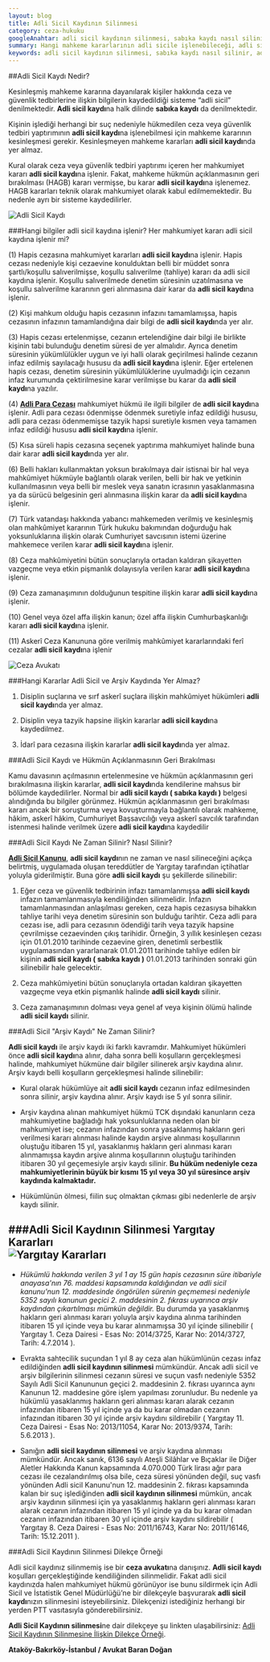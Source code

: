 ```yaml
---
layout: blog
title: Adli Sicil Kaydının Silinmesi
category: ceza-hukuku
googleAnahtar: adli sicil kaydının silinmesi, sabıka kaydı nasıl silinir, adli sicil kaydı silme dilekçe örneği, Ceza avukatı, bakırköy avukat, ataköy avukat, 
summary: Hangi mahkeme kararlarının adli sicile işlenebileceği, adli sicil kaydının silinmesi, nasıl ve ne zaman adli sicil kaydı bilgilerinin silineceği, adli sicil kaydının silinmesine dair dilekçe örneğine kısaca yer verilmiştir.
keywords: adli sicil kaydının silinmesi, sabıka kaydı nasıl silinir, adli sicil kaydı silme dilekçe örneği, Ceza avukatı, bakırköy avukat, ataköy avukat, ağır ceza avukatı
---
```



##Adli Sicil Kaydı Nedir?


Kesinleşmiş mahkeme kararına dayanılarak kişiler hakkında ceza ve güvenlik tedbirlerine ilişkin bilgilerin kaydedildiği sisteme “adli sicil” denilmektedir. **Adli sicil kaydı**na halk dilinde **sabıka kaydı** da denilmektedir.

Kişinin işlediği herhangi bir suç nedeniyle hükmedilen ceza veya güvenlik tedbiri yaptırımının **adli sicil kaydı**na işlenebilmesi için mahkeme kararının kesinleşmesi gerekir. Kesinleşmeyen mahkeme kararları **adli sicil kaydı**nda yer almaz. 

Kural olarak ceza veya güvenlik tedbiri yaptırımı içeren her mahkumiyet kararı **adli sicil kaydı**na işlenir. Fakat, mahkeme hükmün açıklanmasının geri bırakılması (HAGB) kararı vermişse, bu karar **adli sicil kaydı**na işlenemez. HAGB kararları teknik olarak mahkumiyet olarak kabul edilmemektedir. Bu nedenle ayrı bir sisteme kaydedilirler.

![Adli Sicil Kaydı](https://camo.githubusercontent.com/b98741a6baafa2e204f110778f86332a1e68e101/687474703a2f2f692e68697a6c69726573696d2e636f6d2f6e677a5a7a522e6a7067 "Adli Sicil Kaydının Silinmesi")

###Hangi bilgiler adli sicil kaydına işlenir? Her mahkumiyet kararı adli sicil kaydına işlenir mi?


(1) Hapis cezasına mahkumiyet kararları **adli sicil kaydı**na işlenir. Hapis cezası nedeniyle kişi cezaevine konulduktan belli bir müddet sonra şartlı/koşullu salıverilmişse, koşullu salıverilme (tahliye) kararı da adli sicil kaydına işlenir. Koşullu salıverilmede denetim süresinin uzatılmasına ve koşullu salıverilme kararının geri alınmasına dair karar da **adli sicil kaydı**na işlenir.

(2) Kişi mahkum olduğu hapis cezasının infazını tamamlamışsa, hapis cezasının infazının tamamlandığına dair bilgi de **adli sicil kaydı**nda yer alır.

(3) Hapis cezası ertelenmişse, cezanın ertelendiğine dair bilgi ile birlikte kişinin tabi bulunduğu denetim süresi de yer almalıdır.  Ayrıca denetim süresinin yükümlülükler uygun ve iyi halli olarak geçirilmesi halinde cezanın infaz edilmiş sayılacağı hususu da **adli sicil kaydı**na işlenir. Eğer ertelenen hapis cezası, denetim süresinin yükümlülüklerine uyulmadığı için cezanın infaz kurumunda çektirilmesine karar verilmişse bu karar da **adli sicil kaydı**na yazılır.

(4) [**Adli Para Cezası**](http://barandogan.av.tr/blog/ceza-hukuku/adli-para-cezasi.html) mahkumiyet hükmü ile ilgili bilgiler de **adli sicil kaydı**na işlenir. Adli para cezası ödenmişse ödenmek suretiyle infaz edildiği hususu, adli para cezası ödenmemişse tazyik hapsi suretiyle kısmen veya tamamen infaz edildiği hususu **adli sicil kaydı**na işlenir. 

(5) Kısa süreli hapis cezasına seçenek yaptırıma mahkumiyet halinde buna dair karar **adli sicil kaydı**nda yer alır.

(6) Belli hakları kullanmaktan yoksun bırakılmaya dair istisnai bir hal veya mahkûmiyet hükmüyle bağlantılı olarak verilen, belli bir hak ve yetkinin kullanılmasının veya belli bir meslek veya sanatın icrasının yasaklanmasına ya da sürücü belgesinin geri alınmasına ilişkin karar da **adli sicil kaydı**na işlenir.

 (7) Türk vatandaşı hakkında yabancı mahkemeden verilmiş ve kesinleşmiş olan mahkûmiyet kararının Türk hukuku bakımından doğurduğu hak yoksunluklarına ilişkin olarak Cumhuriyet savcısının istemi üzerine mahkemece verilen karar **adli sicil kaydı**na işlenir.
 
(8) Ceza mahkûmiyetini bütün sonuçlarıyla ortadan kaldıran şikayetten vazgeçme veya etkin pişmanlık dolayısıyla verilen karar **adli sicil kaydı**na işlenir.

(9) Ceza zamanaşımının dolduğunun tespitine ilişkin karar **adli sicil kaydı**na işlenir.

(10) Genel veya özel affa ilişkin kanun; özel affa ilişkin Cumhurbaşkanlığı kararı **adli sicil kaydı**na işlenir.

(11) Askerî Ceza Kanununa göre verilmiş mahkûmiyet kararlarındaki ferî cezalar **adli sicil kaydı**na işlenir


![Ceza Avukatı](https://camo.githubusercontent.com/4f13bbc78c36fcee083b0278cbe9e789ae42bd96/687474703a2f2f692e68697a6c69726573696d2e636f6d2f6f395a4f47522e6a7067 "Ceza Avukatı")



###Hangi Kararlar Adli Sicil ve Arşiv Kaydında Yer Almaz?


1) Disiplin suçlarına ve sırf askerî suçlara ilişkin mahkûmiyet hükümleri **adli sicil kaydı**nda yer almaz.

2) Disiplin veya tazyik hapsine ilişkin kararlar **adli sicil kaydı**na kaydedilmez.

3) İdarî para cezasına ilişkin kararlar **adli sicil kaydı**nda yer almaz.

###Adli Sicil Kaydı ve Hükmün Açıklanmasının Geri Bırakılması

Kamu davasının açılmasının ertelenmesine ve hükmün açıklanmasının geri bırakılmasına ilişkin
kararlar, **adli sicil kaydı**nda kendilerine mahsus bir bölümde kaydedilirler. Normal bir **adli sicil kaydı ( sabıka kaydı )** belgesi alındığında bu bilgiler görünmez. Hükmün açıklanmasının geri bırakılması kararı ancak bir soruşturma veya kovuşturmayla bağlantılı olarak mahkeme, hâkim, askerî hâkim, Cumhuriyet Başsavcılığı veya askerî savcılık tarafından istenmesi halinde verilmek üzere **adli sicil kaydı**na kaydedilir


###Adli Sicil Kaydı Ne Zaman Silinir? Nasıl Silinir?


[**Adli Sicil Kanunu**](http://www.adlisicil.adalet.gov.tr/pdf/Kanun.pdf), **adli sicil kaydı**nın ne zaman ve nasıl silineceğini açıkça belirtmiş, uygulamada oluşan tereddütler de Yargıtay tarafından içtihatlar yoluyla giderilmiştir. Buna göre **adli sicil kaydı** şu şekillerde silinebilir: 



1) Eğer ceza ve güvenlik tedbirinin infazı tamamlanmışsa **adli sicil kaydı** infazın tamamlanmasıyla kendiliğinden silinmelidir. İnfazın tamamlanmasından anlaşılması gereken, ceza hapis cezasıysa bihakkın tahliye tarihi veya denetim süresinin son bulduğu tarihtir. Ceza adli para cezası ise, adli para cezasının ödendiği tarih veya tazyik hapsine çevrilmişse cezaevinden çıkış tarihidir. Örneğin, 3 yıllık kesinleşen cezası için 01.01.2010 tarihinde cezaevine giren, denetimli serbestlik uygulamasından yararlanarak 01.01.2011 tarihinde tahliye edilen bir kişinin **adli sicil kaydı ( sabıka kaydı )** 01.01.2013 tarihinden sonraki gün silinebilir hale gelecektir.

2) Ceza mahkûmiyetini bütün sonuçlarıyla ortadan kaldıran şikayetten vazgeçme veya etkin pişmanlık halinde **adli sicil kaydı** silinir.

3) Ceza zamanaşımının dolması veya genel af veya kişinin ölümü halinde **adli sicil kaydı** silinir.

###Adli Sicil "Arşiv Kaydı" Ne Zaman Silinir?

**Adli sicil kaydı** ile arşiv kaydı iki farklı kavramdır. Mahkumiyet hükümleri önce **adli sicil kaydı**na alınır, daha sonra belli koşulların gerçekleşmesi halinde, mahkumiyet hükmüne dair bilgiler silinerek arşiv kaydına alınır. Arşiv kaydı belli koşulların gerçekleşmesi halinde silinebilir:

* Kural olarak hükümlüye ait **adli sicil kaydı** cezanın infaz edilmesinden sonra silinir, arşiv kaydına alınır. Arşiv kaydı ise 5 yıl sonra silinir. 

* Arşiv kaydına alınan mahkumiyet hükmü TCK dışındaki kanunların ceza mahkumiyetine bağladığı hak yoksunluklarına neden olan bir mahkumiyet ise; cezanın infazından sonra yasaklanmış hakların geri verilmesi kararı alınması halinde kaydın arşive alınması koşullarının oluştuğu itibaren 15 yıl, yasaklanmış hakların geri alınması kararı alınmamışsa kaydın arşive alınma koşullarının oluştuğu tarihinden itibaren 30 yıl geçemesiyle arşiv kaydı silinir. **Bu hüküm nedeniyle ceza mahkumiyetlerinin büyük bir kısmı 15 yıl veya 30 yıl süresince arşiv kaydında kalmaktadır.**

* Hükümlünün ölmesi, fiilin suç olmaktan çıkması gibi nedenlerle de arşiv kaydı silinir.

###Adli Sicil Kaydının Silinmesi Yargıtay Kararları       
![Yargıtay Kararları](https://camo.githubusercontent.com/2be050aa667abd3bc8a34e3fc9904851c84d4105/687474703a2f2f692e68697a6c69726573696d2e636f6d2f5a5672796e612e6a7067 "Adli Sicil Kaydı Yargıtay Kararları")
----

* *Hükümlü hakkında verilen 3 yıl 1 ay 15 gün hapis cezasının süre itibariyle anayasa'nın 76. maddesi kapsamında kaldığından ve adli sicil kanunu'nun 12. maddesinde öngörülen sürenin geçmemesi nedeniyle 5352 sayılı kanunun geçici 2. maddesinin 2. fıkrası uyarınca arşiv kaydından çıkartılması mümkün değildir.* Bu durumda ya yasaklanmış hakların geri alınması kararı yoluyla arşiv kaydına alınma tarihinden itibaren 15 yıl içinde veya bu karar alınmamışsa 30 yıl içinde silinebilir ( Yargıtay 1. Ceza Dairesi - Esas No: 2014/3725, Karar No: 2014/3727, Tarih: 4.7.2014 ).


* Evrakta sahtecilik suçundan 1 yıl 8 ay ceza alan hükümlünün cezası infaz edildiğinden **adli sicil kaydının silinmesi** mümkündür. Ancak adli sicil ve arşiv bilgilerinin silinmesi cezanın süresi ve suçun vasfı nedeniyle 5352 Sayılı Adli Sicil Kanununun geçici 2. maddesinin 2. fıkrası uyarınca aynı Kanunun 12. maddesine göre işlem yapılması zorunludur. Bu nedenle ya hükümlü yasaklanmış hakların geri alınması kararı alarak cezanın infazından itibaren 15 yıl içinde ya da bu karar olmadan cezanın infazından itibaren 30 yıl içinde arşiv kaydını sildirebilir ( Yargıtay 11. Ceza Dairesi - Esas No: 2013/11054, Karar No: 2013/9374, Tarih: 5.6.2013 ).


* Sanığın **adli sicil kaydının silinmesi** ve arşiv kaydına alınması mümkündür. Ancak sanık, 6136 sayılı Ateşli Silâhlar ve Bıçaklar ile Diğer Aletler Hakkında Kanun kapsamında 4.070.000 Türk lirası ağır para cezası ile cezalandırılmış olsa bile, ceza süresi yönünden değil, suç vasfı yönünden Adli sicil Kanunu'nun 12. maddesinin 2. fıkrası kapsamında kalan bir suç işlediğinden **adli sicil kaydının silinmesi** mümkün, ancak arşiv kaydının silinmesi için ya yasaklanmış hakların geri alınması kararı alarak cezanın infazından itibaren 15 yıl içinde ya da bu karar olmadan cezanın infazından itibaren 30 yıl içinde arşiv kaydını sildirebilir ( Yargıtay 8. Ceza Dairesi - Esas No: 2011/16743, Karar No: 2011/16146, Tarih: 15.12.2011 ).







###Adli Sicil Kaydının Silinmesi Dilekçe Örneği


Adli sicil kaydınız silinmemiş ise bir **ceza avukatı**na danışınız. **Adli sicil kaydı** koşulları gerçekleştiğinde kendiliğinden silinmelidir. Fakat adli sicil kaydınızda halen mahkumiyet hükmü görünüyor ise bunu sildirmek için Adli Sicil ve İstatistik Genel Müdürlüğü’ne bir dilekçeyle başvurarak **adli sicil kaydı**nızın silinmesini isteyebilirsiniz. Dilekçenizi istediğiniz herhangi bir yerden PTT vasıtasıyla gönderebilirsiniz. 

**Adli Sicil Kaydının silinmesi**ne dair dilekçeye şu linkten ulaşabilirsiniz: [Adli Sicil Kaydının Silinmesine İlişkin Dilekçe Örneği](http://barandogan.av.tr/blog/ceza-hukuku/adli-sicil-kaydinin-silinmesi-dilekce-ornegi1.html). 


**Ataköy-Bakırköy-İstanbul / Avukat Baran Doğan**
